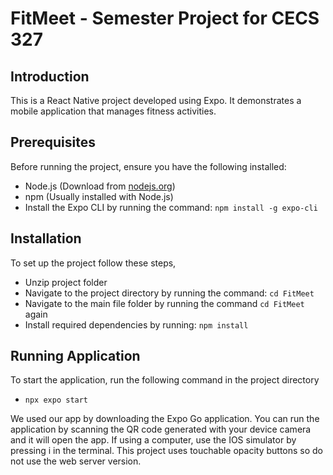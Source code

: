 # FitMeet - Semester Project for CECS 327

## Introduction
This is a React Native project developed using Expo. It demonstrates a mobile application that manages fitness activities.

## Prerequisites
Before running the project, ensure you have the following installed:
- Node.js (Download from [nodejs.org](https://nodejs.org/))
- npm (Usually installed with Node.js)
- Install the Expo CLI by running the command: `npm install -g expo-cli`

## Installation
To set up the project follow these steps,
- Unzip project folder
- Navigate to the project directory by running the command: `cd FitMeet`
- Navigate to the main file folder by running the command `cd FitMeet` again
- Install required dependencies by running: `npm install`

## Running Application
To start the application, run the following command in the project directory
- `npx expo start`

We used our app by downloading the Expo Go application. You can run the application by scanning the QR code generated with your device camera and it will open the app. 
If using a computer, use the IOS simulator by pressing i in the terminal. This project uses touchable opacity buttons so do not use the web server version. 

